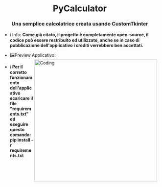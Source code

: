 <h1 align="center"> PyCalculator</h1>
<h3 align="center">Una semplice calcolatrice creata usando CustomTkinter</h3>

- ℹ️ Info: **Come già citato, il progetto è completamente open-source, il codice può essere restribuito ed utilizzato, anche se in caso di pubblicazione dell'applicativo i crediti verrebbero ben accettati.**

- 🖼️Preview Applicativo: <img align="right" alt="Coding" width="400" src="https://i.imgur.com/xJeRipK.png">

- ℹ️ **Per il corretto funzionamento dell'applicativo scaricare il file "requirements.txt" ed eseguire questo comando: pip install -r requirements.txt**

<p align="left">
</p>

